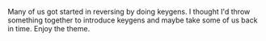 Many of us got started in reversing by doing keygens. I thought I'd throw something together to introduce keygens and maybe take some of us back in time. Enjoy the theme.
